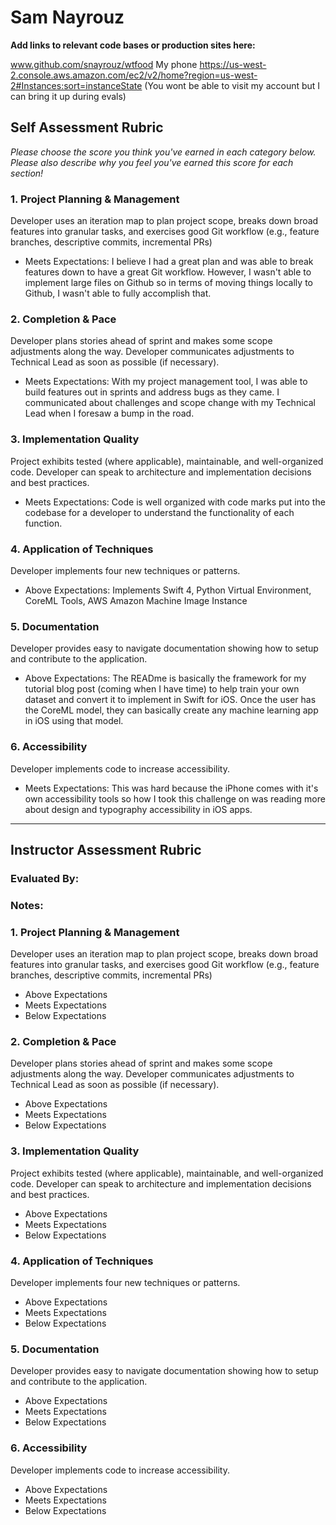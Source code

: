 # Sam Nayrouz

**Add links to relevant code bases or production sites here:**

www.github.com/snayrouz/wtfood
My phone
https://us-west-2.console.aws.amazon.com/ec2/v2/home?region=us-west-2#Instances:sort=instanceState (You wont be able to visit my account but I can bring it up during evals)

Self Assessment Rubric
------------

_Please choose the score you think you've earned in each category below. Please also describe why you feel you've earned this score for each section!_

### 1. Project Planning & Management

Developer uses an iteration map to plan project scope, breaks down broad features into granular tasks, and exercises good Git workflow (e.g., feature branches, descriptive commits, incremental PRs)

- Meets Expectations: I believe I had a great plan and was able to break features down to have a great Git workflow. However, I wasn't able to implement large files on Github so in terms of moving things locally to Github, I wasn't able to fully accomplish that.


### 2. Completion & Pace

Developer plans stories ahead of sprint and makes some scope adjustments along the way. Developer communicates adjustments to Technical Lead as soon as possible (if necessary).


- Meets Expectations: With my project management tool, I was able to build features out in sprints and address bugs as they came. I communicated about challenges and scope change with my Technical Lead when I foresaw a bump in the road.


### 3. Implementation Quality

Project exhibits tested (where applicable), maintainable, and well-organized code. Developer can speak to architecture and implementation decisions and best practices.


- Meets Expectations: Code is well organized with code marks put into the codebase for a developer to understand the functionality of each function.


### 4. Application of Techniques

Developer implements four new techniques or patterns.

- Above Expectations: Implements Swift 4, Python Virtual Environment, CoreML Tools, AWS Amazon Machine Image Instance

### 5. Documentation

Developer provides easy to navigate documentation showing how to setup and contribute to the application.

- Above Expectations: The READme is basically the framework for my tutorial blog post (coming when I have time) to help
train your own dataset and convert it to implement in Swift for iOS. Once the user has the CoreML model, they can basically create any machine learning app in iOS using that model.


### 6. Accessibility

Developer implements code to increase accessibility.

- Meets Expectations: This was hard because the iPhone comes with it's own accessibility tools so how I took this challenge on was reading more about design and typography accessibility in iOS apps.



---------------


Instructor Assessment Rubric
------------

### Evaluated By:

### Notes:

### 1. Project Planning & Management

Developer uses an iteration map to plan project scope, breaks down broad features into granular tasks, and exercises good Git workflow (e.g., feature branches, descriptive commits, incremental PRs)

- Above Expectations
- Meets Expectations
- Below Expectations

### 2. Completion & Pace

Developer plans stories ahead of sprint and makes some scope adjustments along the way. Developer communicates adjustments to Technical Lead as soon as possible (if necessary).

- Above Expectations
- Meets Expectations
- Below Expectations

### 3. Implementation Quality

Project exhibits tested (where applicable), maintainable, and well-organized code. Developer can speak to architecture and implementation decisions and best practices.

- Above Expectations
- Meets Expectations
- Below Expectations

### 4. Application of Techniques

Developer implements four new techniques or patterns.

- Above Expectations
- Meets Expectations
- Below Expectations

### 5. Documentation

Developer provides easy to navigate documentation showing how to setup and contribute to the application.

- Above Expectations
- Meets Expectations
- Below Expectations

### 6. Accessibility

Developer implements code to increase accessibility.

- Above Expectations
- Meets Expectations
- Below Expectations
